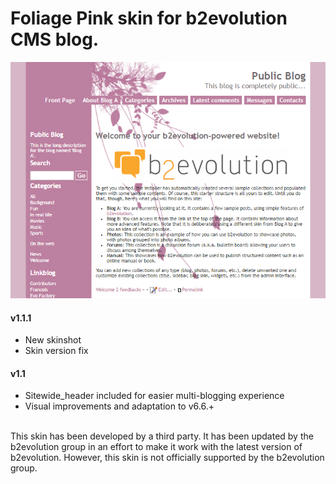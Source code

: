 # Foliage Pink skin for b2evolution CMS blog.

<img src="skinshot.png"/>

#### v1.1.1

- New skinshot
- Skin version fix

#### v1.1

- Sitewide_header included for easier multi-blogging experience
- Visual improvements and adaptation to v6.6.+

<br/>
This skin has been developed by a third party. It has been updated by the b2evolution group in an effort to make it work with the latest version of b2evolution. However, this skin is not officially supported by the b2evolution group.
